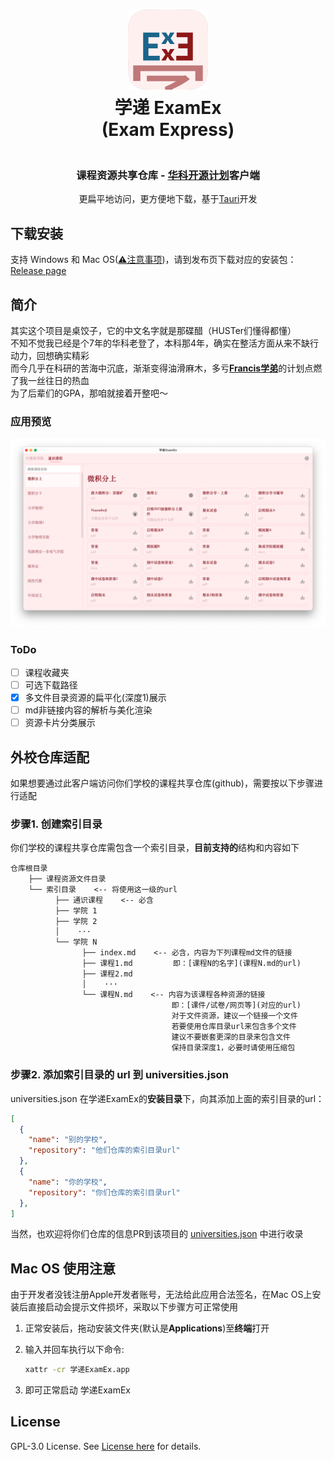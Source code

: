 <h1 align="center">
  <img src="./src-tauri/icons/icon.png" alt="ExamEx" width="128" />
  <br>
  学递 ExamEx
  <br>
  (Exam Express)
</h1>
<h3 align="center">
<br>课程资源共享仓库 - <a href="https://yuhangchen1.github.io/HUST_OPEN_SOURCE">华科开源计划</a>客户端
</h3>
<p align="center">更扁平地访问，更方便地下载，基于<a href="https://github.com/tauri-apps/tauri">Tauri</a>开发</p>

## 下载安装
支持 Windows 和 Mac OS([⚠️注意事项](#mac-os-使用注意))，请到发布页下载对应的安装包：[Release page](https://github.com/prcxhy/ExamEx/releases)<br>

## 简介
其实这个项目是桌饺子，它的中文名字就是那碟醋（HUSTer们懂得都懂）<br>
不知不觉我已经是个7年的华科老登了，本科那4年，确实在整活方面从来不缺行动力，回想确实精彩<br>
而今几乎在科研的苦海中沉底，渐渐变得油滑麻木，多亏[**Francis学弟**](https://github.com/YuhangChen1)的计划点燃了我一丝往日的热血<br>
为了后辈们的GPA，那咱就接着开整吧～

### 应用预览
![预览](./docs/preview.png)

### ToDo
- [ ] 课程收藏夹
- [ ] 可选下载路径
- [x] 多文件目录资源的扁平化(深度1)展示
- [ ] md非链接内容的解析与美化渲染
- [ ] 资源卡片分类展示

## 外校仓库适配
如果想要通过此客户端访问你们学校的课程共享仓库(github)，需要按以下步骤进行适配
### 步骤1. 创建索引目录
你们学校的课程共享仓库需包含一个索引目录，**目前支持的**结构和内容如下
```
仓库根目录
    ├── 课程资源文件目录
    └── 索引目录    <-- 将使用这一级的url
          ├── 通识课程    <-- 必含
          ├── 学院 1
          ├── 学院 2
          │    ···
          └── 学院 N
                ├── index.md    <-- 必含，内容为下列课程md文件的链接
                ├── 课程1.md         即：[课程N的名字](课程N.md的url)
                ├── 课程2.md
                │    ···
                └── 课程N.md    <-- 内容为该课程各种资源的链接
                                    即：[课件/试卷/网页等](对应的url)
                                    对于文件资源，建议一个链接一个文件
                                    若要使用仓库目录url来包含多个文件
                                    建议不要嵌套更深的目录来包含文件
                                    保持目录深度1，必要时请使用压缩包
```
### 步骤2. 添加索引目录的 url 到 universities.json
universities.json 在学递ExamEx的**安装目录**下，向其添加上面的索引目录的url：
```json
[
  {
    "name": "别的学校",
    "repository": "他们仓库的索引目录url"
  },
  {
    "name": "你的学校",
    "repository": "你们仓库的索引目录url"
  },
]
```
当然，也欢迎将你们仓库的信息PR到该项目的 [universities.json](./src-tauri/universities.json) 中进行收录

## Mac OS 使用注意
由于开发者没钱注册Apple开发者账号，无法给此应用合法签名，在Mac OS上安装后直接启动会提示文件损坏，采取以下步骤方可正常使用

1. 正常安装后，拖动安装文件夹(默认是**Applications**)至**终端**打开
2. 输入并回车执行以下命令:
   
   ```bash
   xattr -cr 学递ExamEx.app
   ```
3. 即可正常启动 学递ExamEx

## License
GPL-3.0 License. See [License here](./LICENSE) for details.
